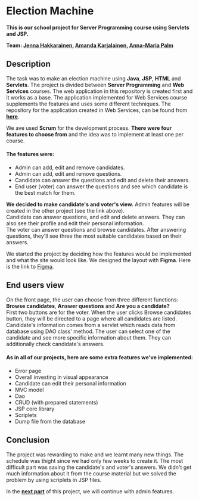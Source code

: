 # Election Machine

**This is our school project for Server Programming course using Servlets and JSP.**  
  
**Team: [Jenna Hakkarainen](https://github.com/jenhakk), [Amanda Karjalainen](https://github.com/amakarj), [Anna-Maria Palm](https://github.com/A-d-f)**

## Description
The task was to make an election machine using **Java**, **JSP**, **HTML** and **Servlets**. The project is divided between **Server Programming** and **Web Services** courses. The web application in this repository is created first and it works as a base. The application implemented for Web Services course supplements the features and uses some different techniques. The repository for the application created in Web Services, can be found from [**here**](https://github.com/amakarj/TheElectionMachineRest). 

We ave used **Scrum** for the development process. **There were four features to choose from** and the idea was to implement at least one per course. 

#### The features were:

 -  Admin can add, edit and remove candidates.
 -  Admin can add, edit and remove questions.
 -  Candidate can answer the questions and edit and delete their answers.
 -  End user (voter) can answer the questions and see which candidate is the best match for them.

**We decided to make candidate's and voter's view.** Admin features will be created in the other project (see the link above).  
Candidate can answer questions, and edit and delete answers. They can also see their profile and edit their personal information.  
The voter can answer questions and browse candidates. After answering questions, they'll see three the most suitable candidates based on their answers.

We started the project by deciding how the features would be implemented and what the site would look like. We designed the layout with **Figma**. Here is the link to [Figma](https://www.figma.com/file/OV6hQmNGV3PbAVEQjBtPgV/Election-Machine-Frontpage?node-id=0%3A1).

## End users view

On the front page, the user can choose from three different functions: **Browse candidates**, **Answer questions** and **Are you a candidate?**  
First two buttons are for the voter. When the user clicks Browse candidates button, they will be directed to a page where all candidates are listed. Candidate's information comes from a servlet which reads data from database using DAO class' method. The user can select one of the candidate and see more specific information about them. They can additionally check candidate's answers. 

#### As in all of our projects, here are some extra features we've implemented:

* Error page
* Overall investing in visual appearance
* Candidate can edit their personal information
* MVC model
* Dao
* CRUD (with prepared statements)
* JSP core library
* Scriplets
* Dump file from the database

## Conclusion
The project was rewarding to make and we learnt many new things. The schedule was thight since we had only few weeks to create it. The most difficult part was saving the candidate's and voter's answers. We didn't get much information about it from the course material but we solved the problem by using scriplets in JSP files.

In the [**next part**](https://github.com/amakarj/TheElectionMachineRest) of this project, we will continue with admin features.
